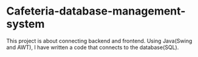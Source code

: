 # Cafeteria-database-management-system
This project is about connecting backend and frontend. Using Java(Swing and AWT), I have written a code that connects to the database(SQL). 
